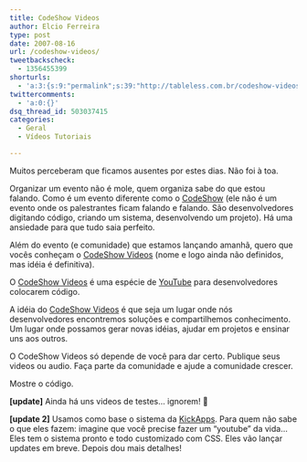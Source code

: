 ```yaml
---
title: CodeShow Videos
author: Elcio Ferreira
type: post
date: 2007-08-16
url: /codeshow-videos/
tweetbackscheck:
  - 1356455399
shorturls:
  - 'a:3:{s:9:"permalink";s:39:"http://tableless.com.br/codeshow-videos";s:7:"tinyurl";s:26:"http://tinyurl.com/3clpom2";s:4:"isgd";s:19:"http://is.gd/1C3hB7";}'
twittercomments:
  - 'a:0:{}'
dsq_thread_id: 503037415
categories:
  - Geral
  - Vídeos Tutoriais

---
```

Muitos perceberam que ficamos ausentes por estes dias. Não foi à toa.
  
Organizar um evento não é mole, quem organiza sabe do que estou falando. Como é um evento diferente como o [CodeShow][1] (ele não é um evento onde os palestrantes ficam falando e falando. São desenvolvedores digitando código, criando um sistema, desenvolvendo um projeto). Há uma ansiedade para que tudo saia perfeito.

Além do evento (e comunidade) que estamos lançando amanhã, quero que vocês conheçam o [CodeShow Videos][2] (nome e logo ainda não definidos, mas idéia é definitiva).
  
O [CodeShow Videos][2] é uma espécie de [YouTube][3] para desenvolvedores colocarem código.

A idéia do [CodeShow Videos][2] é que seja um lugar onde nós desenvolvedores encontremos soluções e compartilhemos conhecimento. Um lugar onde possamos gerar novas idéias, ajudar em projetos e ensinar uns aos outros.

O CodeShow Videos só depende de você para dar certo. Publique seus videos ou audio. Faça parte da comunidade e ajude a comunidade crescer.

Mostre o código.

**[update]** Ainda há uns videos de testes&#8230; ignorem! 🙂

**[update 2]** Usamos como base o sistema da [KickApps][4]. Para quem não sabe o que eles fazem: imagine que você precise fazer um &#8220;youtube&#8221; da vida&#8230; Eles tem o sistema pronto e todo customizado com CSS. Eles vão lançar updates em breve. Depois dou mais detalhes!

 [1]: http://visie.com.br/codeshow/
 [2]: http://video.visie.com.br/
 [3]: http://youtube.com
 [4]: http://kickapps.com/